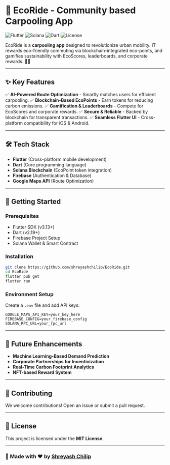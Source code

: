 # 🚗 EcoRide - Community based Carpooling App

![Flutter](https://img.shields.io/badge/Flutter-3.13-blue?logo=flutter)
![Solana](https://img.shields.io/badge/Solana-Blockchain-green?logo=solana)
![Dart](https://img.shields.io/badge/Dart-2.19-blue?logo=dart)
![License](https://img.shields.io/github/license/shreyashchilip/EcoRide)

EcoRide is a **carpooling app** designed to revolutionize urban mobility. IT rewards eco-friendly commuting via blockchain-integrated eco-points, and gamifies sustainability with EcoScores, leaderboards, and corporate rewards. 🌱🚀

---

## ✨ Key Features

✅ **AI-Powered Route Optimization** - Smartly matches users for efficient carpooling.
✅ **Blockchain-Based EcoPoints** - Earn tokens for reducing carbon emissions.
✅ **Gamification & Leaderboards** - Compete for EcoScores and corporate rewards.
✅ **Secure & Reliable** - Backed by blockchain for transparent transactions.
✅ **Seamless Flutter UI** - Cross-platform compatibility for iOS & Android.

---

## 🛠️ Tech Stack

- **Flutter** (Cross-platform mobile development)
- **Dart** (Core programming language)
- **Solana Blockchain** (EcoPoint token integration)
- **Firebase** (Authentication & Database)
- **Google Maps API** (Route Optimization)

---

## 🚀 Getting Started

### Prerequisites
- Flutter SDK (v3.13+)
- Dart (v2.19+)
- Firebase Project Setup
- Solana Wallet & Smart Contract

### Installation

```sh
git clone https://github.com/shreyashchilip/EcoRide.git
cd EcoRide
flutter pub get
flutter run
```

### Environment Setup
Create a `.env` file and add API keys:
```env
GOOGLE_MAPS_API_KEY=your_key_here
FIREBASE_CONFIG=your_firebase_config
SOLANA_RPC_URL=your_rpc_url
```

---

## 📅 Future Enhancements

- **Machine Learning-Based Demand Prediction**
- **Corporate Partnerships for Incentivization**
- **Real-Time Carbon Footprint Analytics**
- **NFT-based Reward System**

---

## 📌 Contributing
We welcome contributions! Open an issue or submit a pull request.

---

## 📄 License
This project is licensed under the **MIT License**.

---

### 🚀 Made with ❤️ by [Shreyash Chilip](https://github.com/shreyashchilip)
